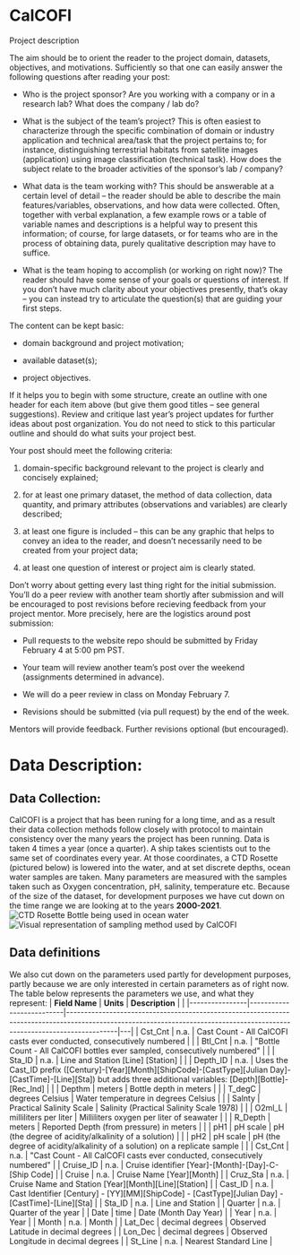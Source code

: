 # CalCOFI
Project description

The aim should be to orient the reader to the project domain, datasets, objectives, and motivations. Sufficiently so that one can easily answer the following questions after reading your post:

- Who is the project sponsor? Are you working with a company or in a research lab? What does the company / lab do?

- What is the subject of the team’s project? This is often easiest to characterize through the specific combination of domain or industry application and technical area/task that the project pertains to; for instance, distinguishing terrestrial habitats from satellite images (application) using image classification (technical task). How does the subject relate to the broader activities of the sponsor’s lab / company?

- What data is the team working with? This should be answerable at a certain level of detail – the reader should be able to describe the main features/variables, observations, and how data were collected. Often, together with verbal explanation, a few example rows or a table of variable names and descriptions is a helpful way to present this information; of course, for large datasets, or for teams who are in the process of obtaining data, purely qualitative description may have to suffice.

- What is the team hoping to accomplish (or working on right now)? The reader should have some sense of your goals or questions of interest. If you don’t have much clarity about your objectives presently, that’s okay – you can instead try to articulate the question(s) that are guiding your first steps.

The content can be kept basic:

- domain background and project motivation;

- available dataset(s);

- project objectives.

If it helps you to begin with some structure, create an outline with one header for each item above (but give them good titles – see general suggestions). Review and critique last year’s project updates for further ideas about post organization. You do not need to stick to this particular outline and should do what suits your project best.

Your post should meet the following criteria:

1. domain-specific background relevant to the project is clearly and concisely explained;

2. for at least one primary dataset, the method of data collection, data quantity, and primary attributes (observations and variables) are clearly described;

3. at least one figure is included – this can be any graphic that helps to convey an idea to the reader, and doesn’t necessarily need to be created from your project data;

4. at least one question of interest or project aim is clearly stated.

Don’t worry about getting every last thing right for the initial submission. You’ll do a peer review with another team shortly after submission and will be encouraged to post revisions before recieving feedback from your project mentor. More precisely, here are the logistics around post submission:

- Pull requests to the website repo should be submitted by Friday February 4 at 5:00 pm PST.

- Your team will review another team’s post over the weekend (assignments determined in advance).

- We will do a peer review in class on Monday February 7.

- Revisions should be submitted (via pull request) by the end of the week.

Mentors will provide feedback. Further revisions optional (but encouraged).

# Data Description:
## Data Collection:
CalCOFI is a project that has been runing for a long time, and as a result their data collection methods follow closely with protocol to maintain consistency over the many years the project has been running. Data is taken 4 times a year (once a quarter). A ship takes scientists out to the same set of coordinates every year. At those coordinates, a CTD Rosette (pictured below) is lowered into the water, and at set discrete depths, ocean water samples are taken. Many parameters are measured with the samples taken such as Oxygen concentration, pH, salinity, temperature etc. Because of the size of the dataset, for development purposes we have cut down on the time range we are looking at to the years **2000-2021**.
![CTD Rosette Bottle being used in ocean water](https://wp.calcofi.org/wp/wp-content/uploads/2020/03/1904RL_sta93-50_CTDSurface-1024x770.jpg "CTD Rosette Bottles used to Sample Oceanwater")
![Visual representation of sampling method used by CalCOFI](https://user-images.githubusercontent.com/30590837/149233121-d5e2e83e-b72a-41e5-9e83-00ef40877b43.png "Visual representation of sampling methods")

## Data definitions
We also cut down on the parameters used partly for development purposes, partly because we are only interested in certain parameters as of right now. The table below represents the parameters we use, and what they represent:
| **Field Name** | **Units**                | **Description**                                                                                                                                                          |   |
|----------------|--------------------------|--------------------------------------------------------------------------------------------------------------------------------------------------------------------------|---|
| Cst_Cnt        | n.a.                     | Cast Count - All CalCOFI casts ever conducted, consecutively numbered                                                                                                    |   |
| Btl_Cnt        | n.a.                     | "Bottle Count - All CalCOFI bottles ever sampled, consecutively numbered"                                                                                                |   |
| Sta_ID         | n.a.                     | Line and Station [Line] [Station]                                                                                                                                        |   |
| Depth_ID       | n.a.                     | Uses the Cast_ID prefix ([Century]-[Year][Month][ShipCode]-[CastType][Julian Day]-[CastTime]-[Line][Sta]) but adds three additional variables: [Depth][Bottle]-[Rec_Ind] |   |
| Depthm         | meters                   | Bottle depth in meters                                                                                                                                                   |   |
| T_degC         | degrees Celsius          | Water temperature in degrees Celsius                                                                                                                                     |   |
| Salnty         | Practical Salinity Scale | Salinity (Practical Salinity Scale 1978)                                                                                                                                 |   |
| O2ml_L         | milliliters per liter    | Milliliters oxygen per liter of seawater                                                                                                                                 |   |
| R_Depth        | meters                   | Reported Depth (from pressure) in meters                                                                                                                                 |   |
| pH1            | pH scale                 | pH (the degree of acidity/alkalinity of a solution)                                                                                                                      |   |
| pH2            | pH scale                 | pH (the degree of acidity/alkalinity of a solution) on a replicate sample                                                                                                |   |
| Cst_Cnt    | n.a.            | "Cast Count - All CalCOFI casts ever conducted, consecutively numbered"                          |
| Cruise_ID  | n.a.            | Cruise identifier [Year]-[Month]-[Day]-C-[Ship Code]                                             |
| Cruise     | n.a.            | Cruise Name [Year][Month]                                                                        |
| Cruz_Sta   | n.a.            | Cruise Name and Station [Year][Month][Line][Station]                                             |
| Cast_ID    | n.a.            | Cast Identifier [Century] - [YY][MM][ShipCode] - [CastType][Julian Day] - [CastTime]-[Line][Sta] |
| Sta_ID     | n.a.            | Line and Station                                                                                 |
| Quarter    | n.a.            | Quarter of the year                                                                              |
| Date       | time            | Date (Month Day Year)                                                                            |
| Year       | n.a.            | Year                                                                                             |
| Month      | n.a.            | Month                                                                                            |
| Lat_Dec    | decimal degrees | Observed Latitude in decimal degrees                                                             |
| Lon_Dec    | decimal degrees | Observed Longitude in decimal degrees                                                            |
| St_Line    | n.a.            | Nearest Standard Line                                                                            |


